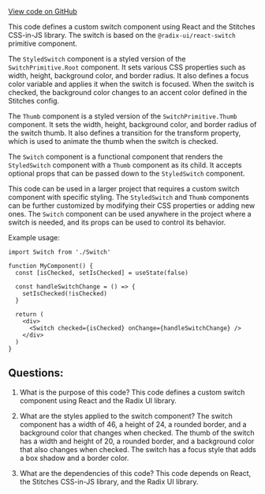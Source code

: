 [View code on GitHub](zoo-labs/zoo/blob/master/ui/src/primitives/Switch.tsx)

This code defines a custom switch component using React and the Stitches CSS-in-JS library. The switch is based on the `@radix-ui/react-switch` primitive component. 

The `StyledSwitch` component is a styled version of the `SwitchPrimitive.Root` component. It sets various CSS properties such as width, height, background color, and border radius. It also defines a focus color variable and applies it when the switch is focused. When the switch is checked, the background color changes to an accent color defined in the Stitches config. 

The `Thumb` component is a styled version of the `SwitchPrimitive.Thumb` component. It sets the width, height, background color, and border radius of the switch thumb. It also defines a transition for the transform property, which is used to animate the thumb when the switch is checked. 

The `Switch` component is a functional component that renders the `StyledSwitch` component with a `Thumb` component as its child. It accepts optional props that can be passed down to the `StyledSwitch` component. 

This code can be used in a larger project that requires a custom switch component with specific styling. The `StyledSwitch` and `Thumb` components can be further customized by modifying their CSS properties or adding new ones. The `Switch` component can be used anywhere in the project where a switch is needed, and its props can be used to control its behavior. 

Example usage:

```
import Switch from './Switch'

function MyComponent() {
  const [isChecked, setIsChecked] = useState(false)

  const handleSwitchChange = () => {
    setIsChecked(!isChecked)
  }

  return (
    <div>
      <Switch checked={isChecked} onChange={handleSwitchChange} />
    </div>
  )
}
```
## Questions: 
 1. What is the purpose of this code?
   This code defines a custom switch component using React and the Radix UI library.

2. What are the styles applied to the switch component?
   The switch component has a width of 46, a height of 24, a rounded border, and a background color that changes when checked. The thumb of the switch has a width and height of 20, a rounded border, and a background color that also changes when checked. The switch has a focus style that adds a box shadow and a border color.

3. What are the dependencies of this code?
   This code depends on React, the Stitches CSS-in-JS library, and the Radix UI library.